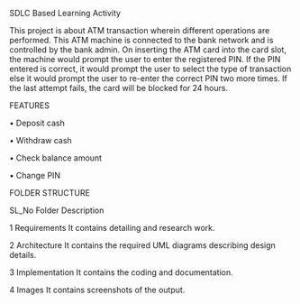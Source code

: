 SDLC Based Learning Activity



This project is about ATM transaction wherein different operations are performed. This ATM machine is connected to the bank network and is controlled by the bank admin.
On inserting the ATM card into the card slot, the machine would prompt the user to enter the registered PIN. If the PIN entered is correct, it would prompt the user to select the type of transaction else it would prompt the user to re-enter the correct PIN two more times. If the last attempt fails, the card will be blocked for 24 hours.


FEATURES


•	Deposit cash

•	Withdraw cash

•	Check balance amount

•	Change PIN


FOLDER STRUCTURE

SL_No                                       Folder                                                      Description

  1                                         Requirements                                    It contains detailing and research work.
  
  2                                         Architecture                                    It contains the required UML diagrams describing design details.
  
  3                                         Implementation                                  It contains the coding and documentation.
  
  4                                         Images                                          It contains screenshots of the output.
